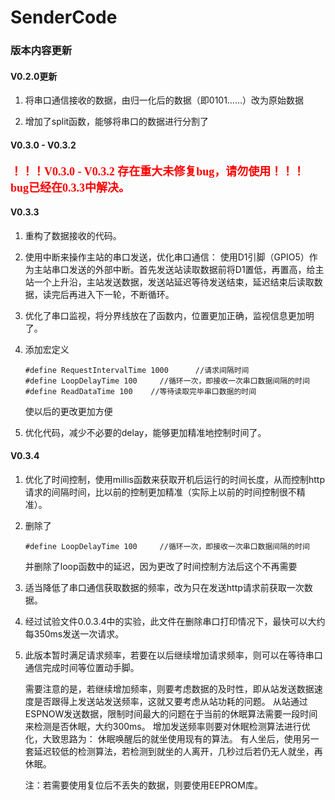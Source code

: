 # SenderCode

### 版本内容更新

#### V0.2.0更新

1. 将串口通信接收的数据，由归一化后的数据（即0101……）改为原始数据

2. 增加了split函数，能够将串口的数据进行分割了

#### V0.3.0 - V0.3.2

<font color=#FF0000 face="黑体" size=4>**！！！V0.3.0 - V0.3.2 存在重大未修复bug，请勿使用！！！\
bug已经在0.3.3中解决。**</font>

#### V0.3.3

1. 重构了数据接收的代码。

2. 使用中断来操作主站的串口发送，优化串口通信：
    使用D1引脚（GPIO5）作为主站串口发送的外部中断。首先发送站读取数据前将D1置低，再置高，给主站一个上升沿，主站发送数据，发送站延迟等待发送结束，延迟结束后读取数据，读完后再进入下一轮，不断循环。

3. 优化了串口监视，将分界线放在了函数内，位置更加正确，监视信息更加明了。

4. 添加宏定义

    ```
    #define RequestIntervalTime 1000      //请求间隔时间
    #define LoopDelayTime 100     //循环一次，即接收一次串口数据间隔的时间
    #define ReadDataTime 100    //等待读取完毕串口数据的时间
    ```

   使以后的更改更加方便

5. 优化代码，减少不必要的delay，能够更加精准地控制时间了。

#### V0.3.4

1. 优化了时间控制，使用millis函数来获取开机后运行的时间长度，从而控制http请求的间隔时间，比以前的控制更加精准（实际上以前的时间控制很不精准）。

2. 删除了

    ```
   #define LoopDelayTime 100     //循环一次，即接收一次串口数据间隔的时间
    ```

    并删除了loop函数中的延迟，因为更改了时间控制方法后这个不再需要

3. 适当降低了串口通信获取数据的频率，改为只在发送http请求前获取一次数据。

4. 经过试验文件0.0.3.4中的实验，此文件在删除串口打印情况下，最快可以大约每350ms发送一次请求。

5. 此版本暂时满足请求频率，若要在以后继续增加请求频率，则可以在等待串口通信完成时间等位置动手脚。 

   需要注意的是，若继续增加频率，则要考虑数据的及时性，即从站发送数据速度是否跟得上发送站发送频率，这就又要考虑从站功耗的问题。
   从站通过ESPNOW发送数据，限制时间最大的问题在于当前的休眠算法需要一段时间来检测是否休眠，大约300ms。
   增加发送频率则要对休眠检测算法进行优化，大致思路为：
   休眠唤醒后的就坐使用现有的算法。
   有人坐后，使用另一套延迟较低的检测算法，若检测到就坐的人离开，几秒过后若仍无人就坐，再休眠。

   注：若需要使用复位后不丢失的数据，则要使用EEPROM库。